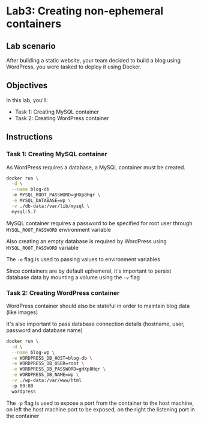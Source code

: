 # Lab3: Creating non-ephemeral containers

## Lab scenario

After building a static website, your team decided to build a blog using WordPress, you were tasked to deploy it using Docker.

## Objectives

In this lab, you'll:

- Task 1: Creating MySQL container
- Task 2: Creating WordPress container

## Instructions

### Task 1: Creating MySQL container

As WordPress requires a database, a MySQL container must be created.

```sh
docker run \
  -d \
  --name blog-db
  -e MYSQL_ROOT_PASSWORD=gHXp8Hqr \
  -e MYSQL_DATABASE=wp \
  -v ./db-data:/var/lib/mysql \
  mysql:5.7
```

MySQL container requires a password to be specified for root user through `MYSQL_ROOT_PASSWORD` environment variable

Also creating an empty database is required by WordPress using `MYSQL_ROOT_PASSWORD` variable

The `-e` flag is used to passing values to environment variables

Since containers are by default ephemeral, it's important to persist database data by mounting a volume using the `-v` flag

### Task 2: Creating WordPress container

WordPress container should also be stateful in order to maintain blog data (like images)

It's also important to pass database connection details (hostname, user, password and database name)

```sh
docker run \
  -d \
  --name blog-wp \
  -e WORDPRESS_DB_HOST=blog-db \
  -e WORDPRESS_DB_USER=root \
  -e WORDPRESS_DB_PASSWORD=gHXp8Hqr \
  -e WORDPRESS_DB_NAME=wp \
  -v ./wp-data:/var/www/html
  -p 80:80
  wordpress
```

The `-p` flag is used to expose a port from the container to the host machine, on left the host machine port to be exposed, on the right the listening port in the container
